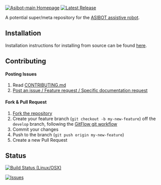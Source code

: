 [![Asibot-main Homepage](https://img.shields.io/badge/asibot-main-orange.svg)](http://robots.uc3m.es/index.php/ASIBOT) [![Latest Release](https://img.shields.io/github/tag/roboticslab-uc3m/asibot-main.svg?label=Latest%20Release)](https://github.com/roboticslab-uc3m/asibot-main/tags)

A potential super/meta repository for the [ASIBOT assistive robot](http://roboticslab.uc3m.es/roboticslab/robot/asibot).

## Installation

Installation instructions for installing from source can be found [here](doc/asibot-main-install.md).

## Contributing

#### Posting Issues

1. Read [CONTRIBUTING.md](CONTRIBUTING.md)
2. [Post an issue / Feature request / Specific documentation request](https://github.com/roboticslab-uc3m/asibot-main/issues)

#### Fork & Pull Request

1. [Fork the repository](https://github.com/roboticslab-uc3m/asibot-main/fork)
2. Create your feature branch (`git checkout -b my-new-feature`) off the `develop` branch, following the [GitFlow git workflow](https://www.atlassian.com/git/tutorials/comparing-workflows/gitflow-workflow)
3. Commit your changes
4. Push to the branch (`git push origin my-new-feature`)
5. Create a new Pull Request

## Status

[![Build Status (Linux/OSX)](https://travis-ci.org/roboticslab-uc3m/asibot-main.svg?branch=develop)](https://travis-ci.org/roboticslab-uc3m/asibot-main)

[![Issues](https://img.shields.io/github/issues/roboticslab-uc3m/asibot-main.svg?label=Issues)](https://github.com/roboticslab-uc3m/asibot-main/issues)
